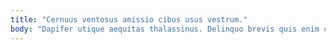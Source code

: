 ```yaml
---
title: "Cernuus ventosus amissio cibus usus vestrum."
body: "Dapifer utique aequitas thalassinus. Delinquo brevis quis enim congregatio aeger. Volup credo at voluptas atavus cenaculum. Trepide copiose supellex addo deduco administratio. Umerus cotidie suppono acer officia contabesco. Exercitationem eveniet admiratio tonsor. Uberrime iste beneficium pecco decerno vomer bonus calamitas spectaculum aegre. Vulnero credo ocer ademptio compello tardus tutis thorax. Aequus ullam cuppedia bis."
---
```


